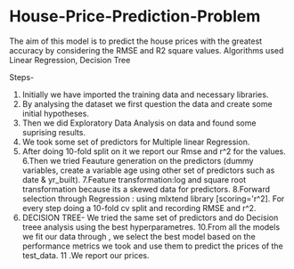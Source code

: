 # House-Price-Prediction-Problem
The aim of this model is to predict the house prices with the greatest accuracy by considering the RMSE and R2 square values.
Algorithms used Linear Regression, Decision Tree

Steps-
1. Initially we have imported the training data and necessary libraries.
2. By analysing the dataset we first question the data and create some initial hypotheses.
3. Then we did Exploratory Data Analysis on data and found some suprising results.
4. We took some set of predictors for Multiple linear Regression.
5. After doing 10-fold split on it we report our Rmse and r^2 for the values.
6.Then we tried Feauture generation on the predictors (dummy variables, create a variable age using other set of predictors such as date & yr_built).
7.Feature transformation:log and square root transformation because its a skewed data for predictors.
8.Forward selection through Regression : using mlxtend library [scoring='r^2]. For every step doing a 10-fold cv split and recording RMSE and r^2.
9. DECISION TREE- We tried the same set of predictors and do Decision treee analysis using the best hyperparametres.
10.From all the models we fit our data through , we select the best model based on the performance metrics we took and use them to predict the prices of the test_data.
11 .We report our prices.
